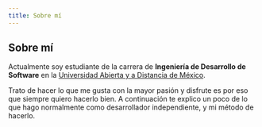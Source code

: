 ```yaml
---
title: Sobre mí
---
```


## Sobre mí

Actualmente soy estudiante de la carrera de **Ingeniería de Desarrollo de Software** en la [Universidad Abierta y a Distancia de México](https://www.unadmexico.mx/).

Trato de hacer lo que me gusta con la mayor pasión y disfrute es por eso que siempre quiero hacerlo bien.
A continuación te explico un poco de lo que hago normalmente como desarrollador independiente, y mi método de hacerlo.
